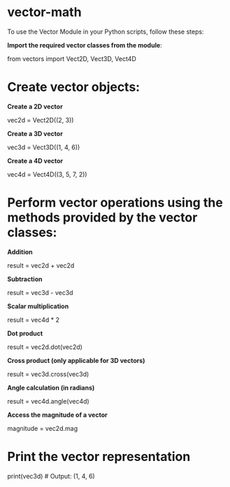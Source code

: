 # vector-math
To use the Vector Module in your Python scripts, follow these steps:

**Import the required vector classes from the module**:

from vectors import Vect2D, Vect3D, Vect4D

# Create vector objects:

**Create a 2D vector**

vec2d = Vect2D((2, 3))

**Create a 3D vector**

vec3d = Vect3D((1, 4, 6))

**Create a 4D vector**

vec4d = Vect4D((3, 5, 7, 2))

# Perform vector operations using the methods provided by the vector classes:
**Addition**

result = vec2d + vec2d

**Subtraction**

result = vec3d - vec3d

**Scalar multiplication**

result = vec4d * 2

**Dot product**

result = vec2d.dot(vec2d)

**Cross product (only applicable for 3D vectors)**

result = vec3d.cross(vec3d)

**Angle calculation (in radians)**

result = vec4d.angle(vec4d)

**Access the magnitude of a vector**

magnitude = vec2d.mag

# Print the vector representation
print(vec3d)  # Output: (1, 4, 6)
